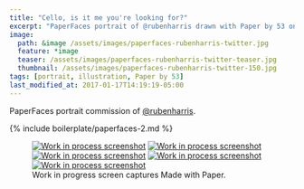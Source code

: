 ```yaml
---
title: "Cello, is it me you're looking for?"
excerpt: "PaperFaces portrait of @rubenharris drawn with Paper by 53 on an iPad."
image: 
  path: &image /assets/images/paperfaces-rubenharris-twitter.jpg 
  feature: *image
  teaser: /assets/images/paperfaces-rubenharris-twitter-teaser.jpg
  thumbnail: /assets/images/paperfaces-rubenharris-twitter-150.jpg
tags: [portrait, illustration, Paper by 53]
last_modified_at: 2017-01-17T14:19:19-05:00
---
```


PaperFaces portrait commission of [@rubenharris](https://twitter.com/rubenharris).

{% include boilerplate/paperfaces-2.md %}

<figure class="third">
	<a href="/assets/images/paperfaces-rubenharris-process-1-lg.jpg"><img src="/assets/images/paperfaces-rubenharris-process-1-600.jpg" alt="Work in process screenshot"></a>
	<a href="/assets/images/paperfaces-rubenharris-process-2-lg.jpg"><img src="/assets/images/paperfaces-rubenharris-process-2-600.jpg" alt="Work in process screenshot"></a>
	<a href="/assets/images/paperfaces-rubenharris-process-3-lg.jpg"><img src="/assets/images/paperfaces-rubenharris-process-3-600.jpg" alt="Work in process screenshot"></a>
	<a href="/assets/images/paperfaces-rubenharris-process-4-lg.jpg"><img src="/assets/images/paperfaces-rubenharris-process-4-600.jpg" alt="Work in process screenshot"></a>
	<a href="/assets/images/paperfaces-rubenharris-process-5-lg.jpg"><img src="/assets/images/paperfaces-rubenharris-process-5-600.jpg" alt="Work in process screenshot"></a>
	<figcaption>Work in progress screen captures Made with Paper.</figcaption>
</figure>
